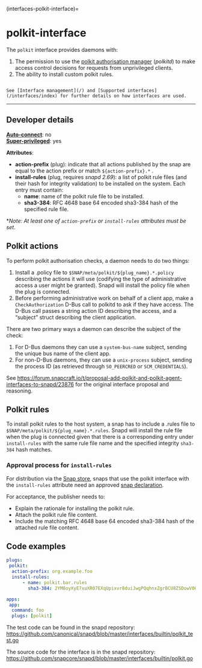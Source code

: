 (interfaces-polkit-interface)=
# polkit-interface

The `polkit` interface provides daemons with:
1. The permission to use the [polkit authorisation manager](https://www.freedesktop.org/software/polkit/docs/latest/polkit.8.html) (_polkitd_)  to make access control decisions for requests from unprivileged clients.
2. The ability to install custom polkit rules.

```{tip}

See [Interface management](/) and [Supported interfaces](/interfaces/index) for further details on how interfaces are used.
```

---

<h2 id='heading--dev-details'>Developer details </h2>

**[Auto-connect](/t/interface-management/6154#heading--auto-connections)**: no</br>
**[Super-privileged](/)**: yes</br>

**Attributes**:

 * **action-prefix** (plug):  indicate that all actions published by the snap are equal to the action prefix or match `${action-prefix}.*` .
  * **install-rules** (plug, requires *snapd 2.69*):  a list of polkit rule files (and their hash for integrity validation) to be installed on the system. Each entry must contain:
    * **name**: name of the polkit rule file to be installed.
    * **sha3-384**: RFC 4648 base 64 encoded sha3-384 hash of the specified rule file.

**Note: At least one of `action-prefix` or `install-rules` attributes must be set*.

## Polkit actions

To perform polkit authorisation checks, a daemon needs to do two things:

1. Install a .policy file to `$SNAP/meta/polkit/${plug_name}.*.policy` describing the actions it will use (codifying the type of administrative access a user might be granted). Snapd will install the policy file when the plug is connected.
3. Before performing administrative work on behalf of a client app, make a `CheckAuthorization` D-Bus call to polkitd to ask if they have access. The D-Bus call passes a string action ID describing the access, and a “subject” struct describing the client application.

There are two primary ways a daemon can describe the subject of the check:

1. For D-Bus daemons they can use a `system-bus-name` subject, sending the unique bus name of the client app.
2. For non-D-Bus daemons, they can use a `unix-process` subject, sending the process ID (as retrieved through `SO_PEERCRED` or `SCM_CREDENTIALS`).

See https://forum.snapcraft.io/t/proposal-add-polkit-and-polkit-agent-interfaces-to-snapd/23876 for the original interface proposal and reasoning.

## Polkit rules

To install polkit rules to the host system, a snap has to include a .rules file to `$SNAP/meta/polkit/${plug_name}.*.rules`. Snapd will install the rule file when the plug is connected given that there is a corresponding entry under `install-rules` with the same rule file name and the specified integrity `sha3-384` hash matches.

### Approval process for `install-rules`
For distribution via the [Snap store](https://snapcraft.io/store), snaps that use the polkit interface with the `install-rules` attribute need an approved [snap declaration](https://snapcraft.io/docs/process-for-aliases-auto-connections-and-tracks).

For acceptance, the publisher needs to:
* Explain the rationale for installing the polkit rule.
* Attach the polkit rule file content.
* Include the matching RFC 4648 base 64 encoded sha3-384 hash of the attached rule file content.

## Code examples

```yaml
plugs:
 polkit:
  action-prefix: org.example.foo
  install-rules:
      - name: polkit.bar.rules
        sha3-384: 2YM8oyXyE7xuXR07EXqUpixvr8duiJwgPQqhnxZgrBCU8ZSDowV0Gyujvs1j0-KR

apps:
 app:
  command: foo
  plugs: [polkit]
```

The test code can be found in the snapd repository: https://github.com/canonical/snapd/blob/master/interfaces/builtin/polkit_test.go

The source code for the interface is in the snapd repository: https://github.com/snapcore/snapd/blob/master/interfaces/builtin/polkit.go

